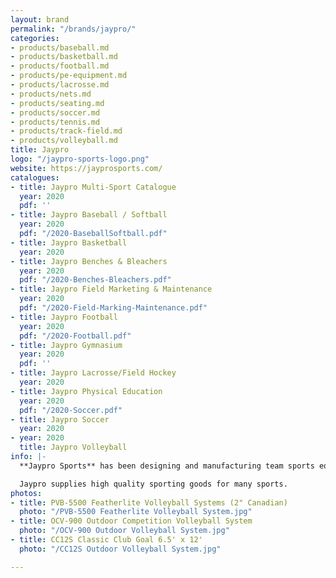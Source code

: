 ```yaml
---
layout: brand
permalink: "/brands/jaypro/"
categories:
- products/baseball.md
- products/basketball.md
- products/football.md
- products/pe-equipment.md
- products/lacrosse.md
- products/nets.md
- products/seating.md
- products/soccer.md
- products/tennis.md
- products/track-field.md
- products/volleyball.md
title: Jaypro
logo: "/jaypro-sports-logo.png"
website: https://jayprosports.com/
catalogues:
- title: Jaypro Multi-Sport Catalogue
  year: 2020
  pdf: ''
- title: Jaypro Baseball / Softball
  year: 2020
  pdf: "/2020-BaseballSoftball.pdf"
- title: Jaypro Basketball
  year: 2020
- title: Jaypro Benches & Bleachers
  year: 2020
  pdf: "/2020-Benches-Bleachers.pdf"
- title: Jaypro Field Marketing & Maintenance
  year: 2020
  pdf: "/2020-Field-Marking-Maintenance.pdf"
- title: Jaypro Football
  year: 2020
  pdf: "/2020-Football.pdf"
- title: Jaypro Gymnasium
  year: 2020
  pdf: ''
- title: Jaypro Lacrosse/Field Hockey
  year: 2020
- title: Jaypro Physical Education
  year: 2020
  pdf: "/2020-Soccer.pdf"
- title: Jaypro Soccer
  year: 2020
- year: 2020
  title: Jaypro Volleyball
info: |-
  **Jaypro Sports** has been designing and manufacturing team sports equipment in Connecticut for the institutional market since 1953. The company was originally known as Jayfro until it was purchased in 1986 by Bob Ferrara. The name was then changed to “Jaypro”.

  Jaypro supplies high quality sporting goods for many sports.
photos:
- title: PVB-5500 Featherlite Volleyball Systems (2" Canadian)
  photo: "/PVB-5500 Featherlite Volleyball System.jpg"
- title: OCV-900 Outdoor Competition Volleyball System
  photo: "/OCV-900 Outdoor Volleyball System.jpg"
- title: CC12S Classic Club Goal 6.5' x 12'
  photo: "/CC12S Outdoor Volleyball System.jpg"

---
```

